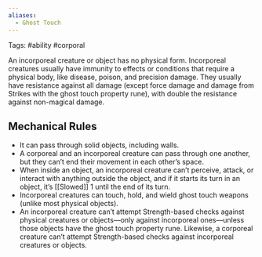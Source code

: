 ```yaml
---
aliases:
  - Ghost Touch
---
```

Tags: #ability #corporal

An incorporeal creature or object has no physical form. Incorporeal creatures usually have immunity to effects or conditions that require a physical body, like disease, poison, and precision damage. They usually have resistance against all damage (except force damage and damage from Strikes with the ghost touch property rune), with double the resistance against non-magical damage.

## Mechanical Rules

- It can pass through solid objects, including walls. 
- A corporeal and an incorporeal creature can pass through one another, but they can’t end their movement in each other’s space.  
- When inside an object, an incorporeal creature can’t perceive, attack, or interact with anything outside the object, and if it starts its turn in an object, it’s [[Slowed]] 1 until the end of its turn. 
- Incorporeal creatures can touch, hold, and wield ghost touch weapons (unlike most physical objects).
- An incorporeal creature can’t attempt Strength-based checks against physical creatures or objects—only against incorporeal ones—unless those objects have the ghost touch property rune. Likewise, a corporeal creature can’t attempt Strength-based checks against incorporeal creatures or objects. 